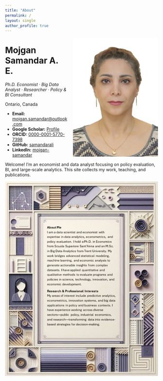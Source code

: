 ```yaml
---
title: "About"
permalink: /
layout: single
author_profile: true
---
```

<img src="/images/mypic" alt="Profile context photo" style="float:right; width:280px; margin:0 0 1rem 1rem;">


# Mojgan Samandar A. E.  
_Ph.D. Economist · Big Data Analyst · Researcher · Policy & BI Consultant_

Ontario, Canada  
- **Email:** mojgan.samandar@outlook.com  
- **Google Scholar:** [Profile](https://scholar.google.ca/citations?hl=en&user=fYvemsMAAAAJ)  
- **ORCID:** [0000-0001-5770-7398](https://orcid.org/0000-0001-5770-7398)  
- **GitHub:** [samandarali](https://github.com/samandarali)  
- **LinkedIn:** [mojgan-samandar](https://linkedin.com/in/mojgan-samandar)

Welcome! I’m an economist and data analyst focusing on policy evaluation, BI, and large-scale analytics. This site collects my work, teaching, and publications.



![Editing a markdown file for a talk](/images/bio.png)
